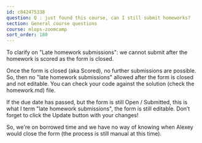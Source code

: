 ```yaml
---
id: c842475338
question: Q : just found this course, can I still submit homeworks?
section: General course questions
course: mlops-zoomcamp
sort_order: 180
---
```


To clarify on "Late homework submissions": we cannot submit after the homework is scored as the form is closed.

Once the form is closed (aka Scored), no further submissions are possible. So, then no "late homework submissions" allowed after the form is closed and not editable. You can check your code against the solution (check the homework.md) file.

If the due date has passed, but the form is still Open / Submitted, this is what I term "late homework submissions", the form is still editable. Don’t forget to click the Update button with your changes!

So, we're on borrowed time and we have no way of knowing when Alexey would close the form (the process is still manual at this time).

